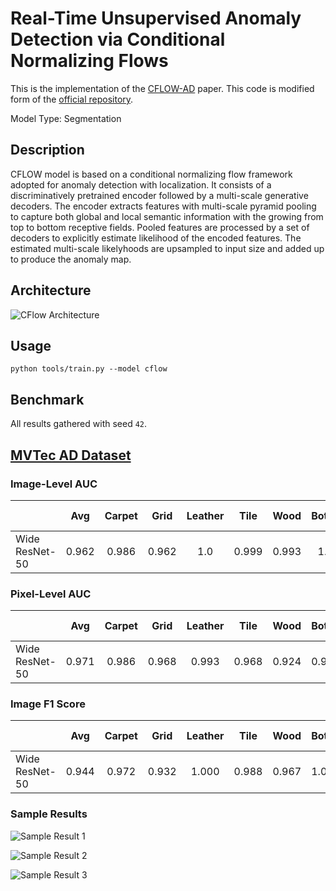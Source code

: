 # Real-Time Unsupervised Anomaly Detection via Conditional Normalizing Flows

This is the implementation of the [CFLOW-AD](https://arxiv.org/pdf/2107.12571v1.pdf) paper. This code is modified form of the [official repository](https://github.com/gudovskiy/cflow-ad).

Model Type: Segmentation

## Description

CFLOW model is based on a conditional normalizing flow framework adopted for anomaly detection with localization. It consists of a discriminatively pretrained encoder followed by a multi-scale generative decoders. The encoder extracts features with multi-scale pyramid pooling to capture both global and local semantic information with the growing from top to bottom receptive fields. Pooled features are processed by a set of decoders to explicitly estimate likelihood of the encoded features. The estimated multi-scale likelyhoods are upsampled to input size and added up to produce the anomaly map.

## Architecture

![CFlow Architecture](https://raw.githubusercontent.com/openvinotoolkit/anomalib/main/docs/source/images/cflow/architecture.jpg "CFlow Architecture")

## Usage

`python tools/train.py --model cflow`

## Benchmark

All results gathered with seed `42`.

## [MVTec AD Dataset](https://www.mvtec.com/company/research/datasets/mvtec-ad)

### Image-Level AUC

|                |  Avg  | Carpet | Grid  | Leather | Tile  | Wood  | Bottle | Cable | Capsule | Hazelnut | Metal Nut | Pill  | Screw | Toothbrush | Transistor | Zipper |
| -------------- | :---: | :----: | :---: | :-----: | :---: | :---: | :----: | :---: | :-----: | :------: | :-------: | :---: | :---: | :--------: | :--------: | :----: |
| Wide ResNet-50 | 0.962 | 0.986  | 0.962 |   1.0   | 0.999 | 0.993 |  1.0   | 0.893 |  0.945  |   1.0    |   0.995   | 0.924 | 0.908 |   0.897    |   0.943    | 0.984  |

### Pixel-Level AUC

|                |  Avg  | Carpet | Grid  | Leather | Tile  | Wood  | Bottle | Cable | Capsule | Hazelnut | Metal Nut | Pill  | Screw | Toothbrush | Transistor | Zipper |
| -------------- | :---: | :----: | :---: | :-----: | :---: | :---: | :----: | :---: | :-----: | :------: | :-------: | :---: | :---: | :--------: | :--------: | :----: |
| Wide ResNet-50 | 0.971 | 0.986  | 0.968 |  0.993  | 0.968 | 0.924 | 0.981  | 0.955 |  0.988  |  0.990   |   0.982   | 0.983 | 0.979 |   0.985    |   0.897    | 0.980  |

### Image F1 Score

|                |  Avg  | Carpet | Grid  | Leather | Tile  | Wood  | Bottle | Cable | Capsule | Hazelnut | Metal Nut | Pill  | Screw | Toothbrush | Transistor | Zipper |
| -------------- | :---: | :----: | :---: | :-----: | :---: | :---: | :----: | :---: | :-----: | :------: | :-------: | :---: | :---: | :--------: | :--------: | :----: |
| Wide ResNet-50 | 0.944 | 0.972  | 0.932 |  1.000  | 0.988 | 0.967 | 1.000  | 0.832 |  0.939  |  1.000   |   0.979   | 0.924 | 0.971 |   0.870    |   0.818    | 0.967  |

### Sample Results

![Sample Result 1](../../../docs/source/images/cflow/results/0.png "Sample Result 1")

![Sample Result 2](../../../docs/source/images/cflow/results/1.png "Sample Result 2")

![Sample Result 3](../../../docs/source/images/cflow/results/2.png "Sample Result 3")
